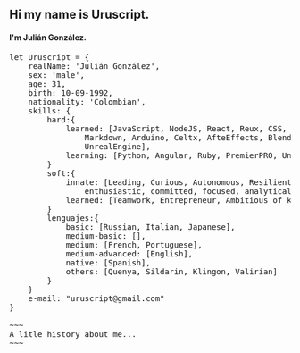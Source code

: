 ## Hi my name is Uruscript.
#### I'm Julián González.
<pre>
let Uruscript = {
    realName: 'Julián González',
    sex: 'male',
    age: 31,
    birth: 10-09-1992,
    nationality: 'Colombian',
    skills: {
        hard:{
            learned: [JavaScript, NodeJS, React, Reux, CSS, HTML, Postgres,
                Markdown, Arduino, Celtx, AfteEffects, Blender, Photoshop,
                UnrealEngine],
            learning: [Python, Angular, Ruby, PremierPRO, Unity]
        }
        soft:{
            innate: [Leading, Curious, Autonomous, Resilient, Creative,
                enthusiastic, committed, focused, analytical],
            learned: [Teamwork, Entrepreneur, Ambitious of knowledge]
        }
        lenguajes:{
            basic: [Russian, Italian, Japanese],
            medium-basic: [],
            medium: [French, Portuguese],
            medium-advanced: [English],
            native: [Spanish],
            others: [Quenya, Sildarin, Klingon, Valirian]
        }
    }
    e-mail: "uruscript@gmail.com"
}

~~~
A litle history about me...
~~~

<!--
**Uruscript/Uruscript** is a ✨ _special_ ✨ repository because its `README.md` (this file) appears on your GitHub profile.

Here are some ideas to get you started:

- 🔭 I’m currently working on ...
- 🌱 I’m currently learning ...
- 👯 I’m looking to collaborate on ...
- 🤔 I’m looking for help with ...
- 💬 Ask me about ...
- 📫 How to reach me: ...
- 😄 Pronouns: ...
- ⚡ Fun fact: ...
-->
